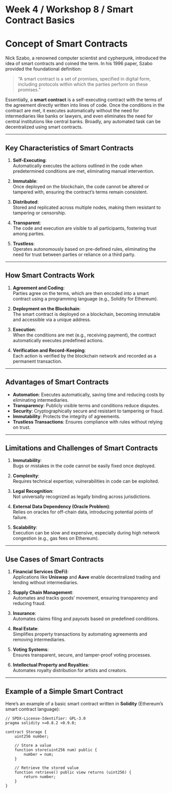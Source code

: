 # **Week 4 / Workshop 8 / Smart Contract Basics**

# Concept of Smart Contracts

Nick Szabo, a renowned computer scientist and cypherpunk, introduced the idea of smart contracts and coined the term. In his 1996 paper, Szabo provided the foundational definition:

> “A smart contract is a set of promises, specified in digital form, including protocols within which the parties perform on these promises.”

Essentially, a **smart contract** is a self-executing contract with the terms of the agreement directly written into lines of code. Once the conditions in the contract are met, it executes automatically without the need for intermediaries like banks or lawyers, and even eliminates the need for central institutions like central banks. Broadly, any automated task can be decentralized using smart contracts.

---

## **Key Characteristics of Smart Contracts**

1. **Self-Executing**:  
   Automatically executes the actions outlined in the code when predetermined conditions are met, eliminating manual intervention.

2. **Immutable**:  
   Once deployed on the blockchain, the code cannot be altered or tampered with, ensuring the contract’s terms remain consistent.

3. **Distributed**:  
   Stored and replicated across multiple nodes, making them resistant to tampering or censorship.

4. **Transparent**:  
   The code and execution are visible to all participants, fostering trust among parties.

5. **Trustless**:  
   Operates autonomously based on pre-defined rules, eliminating the need for trust between parties or reliance on a third party.

---

## **How Smart Contracts Work**

1. **Agreement and Coding**:  
   Parties agree on the terms, which are then encoded into a smart contract using a programming language (e.g., Solidity for Ethereum).

2. **Deployment on the Blockchain**:  
   The smart contract is deployed on a blockchain, becoming immutable and accessible via a unique address.

3. **Execution**:  
   When the conditions are met (e.g., receiving payment), the contract automatically executes predefined actions.

4. **Verification and Record-Keeping**:  
   Each action is verified by the blockchain network and recorded as a permanent transaction.

---

## **Advantages of Smart Contracts**

- **Automation**: Executes automatically, saving time and reducing costs by eliminating intermediaries.
- **Transparency**: Publicly visible terms and conditions reduce disputes.
- **Security**: Cryptographically secure and resistant to tampering or fraud.
- **Immutability**: Protects the integrity of agreements.
- **Trustless Transactions**: Ensures compliance with rules without relying on trust.

---

## **Limitations and Challenges of Smart Contracts**

1. **Immutability**:  
   Bugs or mistakes in the code cannot be easily fixed once deployed.

2. **Complexity**:  
   Requires technical expertise; vulnerabilities in code can be exploited.

3. **Legal Recognition**:  
   Not universally recognized as legally binding across jurisdictions.

4. **External Data Dependency (Oracle Problem)**:  
   Relies on oracles for off-chain data, introducing potential points of failure.

5. **Scalability**:  
   Execution can be slow and expensive, especially during high network congestion (e.g., gas fees on Ethereum).

---

## **Use Cases of Smart Contracts**

1. **Financial Services (DeFi)**:  
   Applications like **Uniswap** and **Aave** enable decentralized trading and lending without intermediaries.

2. **Supply Chain Management**:  
   Automates and tracks goods’ movement, ensuring transparency and reducing fraud.

3. **Insurance**:  
   Automates claims filing and payouts based on predefined conditions.

4. **Real Estate**:  
   Simplifies property transactions by automating agreements and removing intermediaries.

5. **Voting Systems**:  
   Ensures transparent, secure, and tamper-proof voting processes.

6. **Intellectual Property and Royalties**:  
   Automates royalty distribution for artists and creators.

---

## **Example of a Simple Smart Contract**

Here’s an example of a basic smart contract written in **Solidity** (Ethereum’s smart contract language):

```solidity
// SPDX-License-Identifier: GPL-3.0
pragma solidity >=0.8.2 <0.9.0;

contract Storage {
    uint256 number;

    // Store a value
    function store(uint256 num) public {
        number = num;
    }

    // Retrieve the stored value
    function retrieve() public view returns (uint256) {
        return number;
    }
}
```
